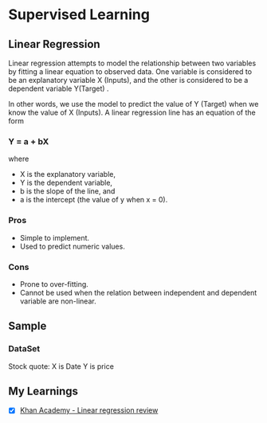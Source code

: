 # Supervised Learning
## Linear Regression 
Linear regression attempts to model the relationship between two variables by fitting a linear equation to observed data. One variable is considered to be an explanatory variable X (Inputs), and the other is considered to be a dependent variable Y(Target) .

In other words, we use the model to predict the value of Y (Target) when we know the value of X (Inputs). A linear regression line has an equation of the form
### **Y = a + bX**

where 
* X is the explanatory variable, 
* Y is the dependent variable,
* b is the slope of the line, and 
* a is the intercept (the value of y when x = 0).

### Pros
* Simple to implement.
* Used to predict numeric values.
### Cons
* Prone to over-fitting.
* Cannot be used when the relation between independent and dependent variable are non-linear.


## Sample
### DataSet
Stock quote: 
X is Date
Y is price



## My Learnings
- [X] [Khan Academy - Linear regression review](https://www.khanacademy.org/math/statistics-probability/describing-relationships-quantitative-data/introduction-to-trend-lines/a/linear-regression-review)

